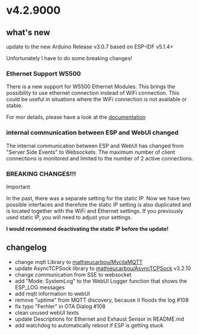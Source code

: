 # v4.2.9000

## what's new

update to the new Arduino Release v3.0.7 based on ESP-IDF v5.1.4+

Unfortunately I have to do some breaking changes!


### Ethernet Support W5500

There is a new support for W5500 Ethernet Modules. This brings the possibility to use ethernet connection instead of WiFi connection.
This could be useful in situations where the WiFi connection is not available or stable.

For mor details, please have a look at the [documentation](https://github.com/dewenni/ESP_Buderus_KM271?tab=readme-ov-file#optional-ethernet-module-w5500) 

### internal communication between ESP and WebUI changed

The internal communication between ESP and WebUI has changed from "Server Side Events" to Websockets.
The maximum number of client connections is monitored and limited to the number of 2 active connections.

### BREAKING CHANGES!!!

> [!IMPORTANT]   
> In the past, there was a separate setting for the static IP. Now we have two possible interfaces and therefore the static IP setting is also duplicated and is located together with the WiFi and Ethernet settings. If you previously used static IP, you will need to adjust your settings.
>
>**I would recommend deactivating the static IP before the update!**


## changelog

- change mqtt Library to [mathieucarbou/MycilaMQTT](https://github.com/mathieucarbou/MycilaMQTT)
- update AsyncTCPSock library to [mathieucarbou/AsyncTCPSock](https://github.com/mathieucarbou/AsyncTCPSock) v3.2.10
- change communication from SSE to websocket
- add "Mode: SystemLog" to the WebUI Logger function that shows the ESP_LOG messages
- add mqtt information to webUI
- remove "uptime" from MQTT discovery, because it floods the log #108
- fix typo "Ferhler" in OTA Dialog #108
- clean unused webUI texts
- update Descriptions for Ethernet and Exhaust Sensor in README.md
- add watchdog to automatically reboot if ESP is getting stuck
